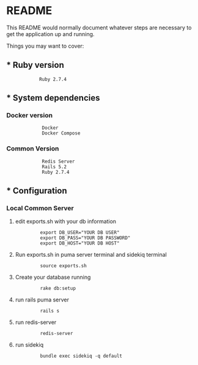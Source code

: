 # README

This README would normally document whatever steps are necessary to get the
application up and running.

Things you may want to cover:

## * Ruby version
                Ruby 2.7.4

## * System dependencies

### Docker version
                 Docker
                 Docker Compose

### Common Version
                 Redis Server
                 Rails 5.2
                 Ruby 2.7.4

## * Configuration

### Local Common Server
1) edit exports.sh with your db information

                export DB_USER="YOUR DB USER"
                export DB_PASS="YOUR DB PASSWORD"
                export DB_HOST="YOUR DB HOST"

2) Run exports.sh in puma server terminal and sidekiq terminal

                source exports.sh

3) Create your database running

                rake db:setup

4) run rails puma server

                rails s

5) run redis-server

                redis-server

6) run sidekiq 

                bundle exec sidekiq -q default

